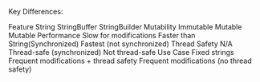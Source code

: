 Key Differences:

Feature	           String	                 StringBuffer	                              StringBuilder
Mutability	      Immutable	                    Mutable	                                    Mutable
Performance	     Slow for modifications	    Faster than String(Synchronized)	        Fastest (not synchronized)
Thread Safety	     N/A	                 Thread-safe (synchronized)	                 Not thread-safe
Use Case	     Fixed strings	      Frequent modifications + thread safety	  Frequent modifications (no thread safety)
